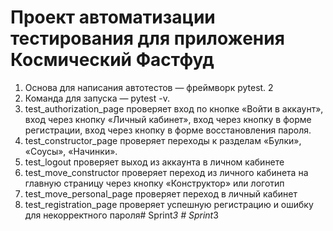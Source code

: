 # Проект автоматизации тестирования для приложения Космический Фастфуд
1. Основа для написания автотестов — фреймворк pytest. 2
2. Команда для запуска — pytest -v.
3. test_authorization_page проверяет вход по кнопке «Войти в аккаунт», вход через кнопку «Личный кабинет», вход через кнопку в форме регистрации, вход через кнопку в форме восстановления пароля.
4. test_constructor_page проверяет переходы к разделам «Булки», «Соусы», «Начинки».
5. test_logout проверяет выход из аккаунта в личном кабинете
6. test_move_constructor проверяет переход из личного кабинета на главную страницу через кнопку «Конструктор» или логотип
7. test_move_personal_page проверяет переход в личный кабинет
8. test_registration_page проверяет успешную регистрацию и ошибку для некорректного пароля#   S p r i n t _ 3 
 
  #   S p r i n t _ 3  
 